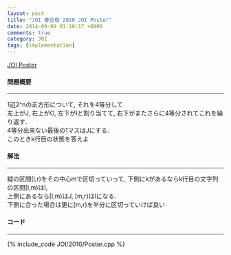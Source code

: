 ```yaml
---
layout: post
title: "JOI 春合宿 2010 JOI Poster"
date: 2014-09-09 01:10:17 +0900
comments: true
category: JOI
tags: [implementation]
---
```


[JOI Poster](http://joisc2010.contest.atcoder.jp/tasks/joisc2010_poster)

#### 問題概要

****

1辺2^nの正方形について, それを4等分して  
左上がJ, 右上がO, 左下がIと割り当てて, 右下がまたさらに4等分されてこれを繰り返す.  
4等分出来ない最後の1マスはJにする.  
このときk行目の状態を答えよ

#### 解法

****

縦の区間\[l,r)をその中心mで区切っていって, 下側にkがあるならk行目の文字列の区間\[l,m)はI,  
上側にあるなら\[l,m)はJ, \[m,r)はIになる.  
下側に合った場合は更に\[m,r)を半分に区切っていけば良い

#### コード

****

{% include_code JOI/2010/Poster.cpp %}
